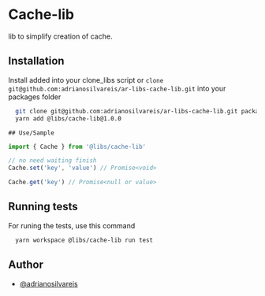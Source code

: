# Cache-lib

lib to simplify creation of cache.

## Installation

Install added into your clone_libs script 
or `clone git@github.com:adrianosilvareis/ar-libs-cache-lib.git` into your packages folder

```bash
  git clone git@github.com:adrianosilvareis/ar-libs-cache-lib.git packages/libs
  yarn add @libs/cache-lib@1.0.0
```
    ## Use/Sample

```typescript
import { Cache } from '@libs/cache-lib'

// no need waiting finish
Cache.set('key', 'value') // Promise<void>

Cache.get('key') // Promise<null or value>

```
## Running tests

For runing the tests, use this command

```bash
  yarn workspace @libs/cache-lib run test
```
## Author

- [@adrianosilvareis](https://github.com/adrianosilvareis)

